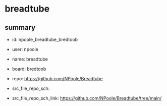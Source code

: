 # breadtube
 
## summary 
* id: npoole_breadtube_bredtoob
* user: npoole
* name: breadtube
* board: bredtoob
* repo: https://github.com/NPoole/Breadtube



* src_file_repo_sch: 
* src_file_repo_sch_link: https://github.com/NPoole/Breadtube/tree/main/







